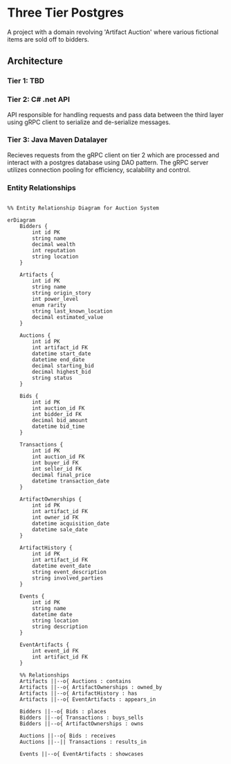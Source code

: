 # Three Tier Postgres

A project with a domain revolving 'Artifact Auction' where various fictional items are sold off to bidders.



## Architecture

### Tier 1: TBD

### Tier 2: C# .net API

API responsible for handling requests and pass data between the third layer using gRPC client to serialize and de-serialize messages.

### Tier 3: Java Maven Datalayer

Recieves requests from the gRPC client on tier 2 which are processed and interact with a postgres database using DAO pattern.
The gRPC server utilizes connection pooling for efficiency, scalability and control.

### Entity Relationships

```mermaid

%% Entity Relationship Diagram for Auction System

erDiagram
    Bidders {
        int id PK
        string name
        decimal wealth
        int reputation
        string location
    }

    Artifacts {
        int id PK
        string name
        string origin_story
        int power_level
        enum rarity
        string last_known_location
        decimal estimated_value
    }

    Auctions {
        int id PK
        int artifact_id FK
        datetime start_date
        datetime end_date
        decimal starting_bid
        decimal highest_bid
        string status
    }

    Bids {
        int id PK
        int auction_id FK
        int bidder_id FK
        decimal bid_amount
        datetime bid_time
    }

    Transactions {
        int id PK
        int auction_id FK
        int buyer_id FK
        int seller_id FK
        decimal final_price
        datetime transaction_date
    }

    ArtifactOwnerships {
        int id PK
        int artifact_id FK
        int owner_id FK
        datetime acquisition_date
        datetime sale_date
    }

    ArtifactHistory {
        int id PK
        int artifact_id FK
        datetime event_date
        string event_description
        string involved_parties
    }

    Events {
        int id PK
        string name
        datetime date
        string location
        string description
    }

    EventArtifacts {
        int event_id FK
        int artifact_id FK
    }

    %% Relationships
    Artifacts ||--o{ Auctions : contains
    Artifacts ||--o{ ArtifactOwnerships : owned_by
    Artifacts ||--o{ ArtifactHistory : has
    Artifacts ||--o{ EventArtifacts : appears_in

    Bidders ||--o{ Bids : places
    Bidders ||--o{ Transactions : buys_sells
    Bidders ||--o{ ArtifactOwnerships : owns

    Auctions ||--o{ Bids : receives
    Auctions ||--|| Transactions : results_in

    Events ||--o{ EventArtifacts : showcases
```
